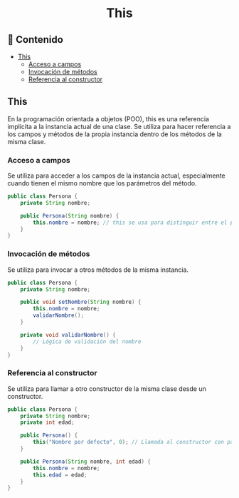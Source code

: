 <h1 align="center">This</h1>

<h2>📑 Contenido</h2>

- [This](#this)
  - [Acceso a campos](#acceso-a-campos)
  - [Invocación de métodos](#invocación-de-métodos)
  - [Referencia al constructor](#referencia-al-constructor)

## This

En la programación orientada a objetos (POO), this es una referencia implícita a la instancia actual de una clase. Se utiliza para hacer referencia a los campos y métodos de la propia instancia dentro de los métodos de la misma clase.

### Acceso a campos

Se utiliza para acceder a los campos de la instancia actual, especialmente cuando tienen el mismo nombre que los parámetros del método.

```java
public class Persona {
    private String nombre;

    public Persona(String nombre) {
        this.nombre = nombre; // this se usa para distinguir entre el parámetro nombre y el campo nombre
    }
}
```

### Invocación de métodos

Se utiliza para invocar a otros métodos de la misma instancia.

```java
public class Persona {
    private String nombre;

    public void setNombre(String nombre) {
        this.nombre = nombre;
        validarNombre();
    }

    private void validarNombre() {
        // Lógica de validación del nombre
    }
}
```

### Referencia al constructor

Se utiliza para llamar a otro constructor de la misma clase desde un constructor.

```java
public class Persona {
    private String nombre;
    private int edad;

    public Persona() {
        this("Nombre por defecto", 0); // Llamada al constructor con parámetros
    }

    public Persona(String nombre, int edad) {
        this.nombre = nombre;
        this.edad = edad;
    }
}
```
